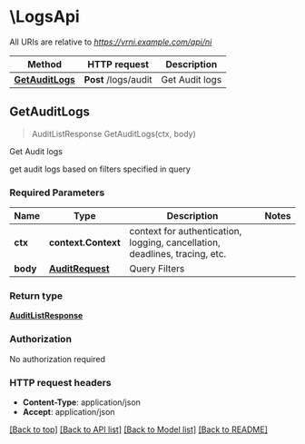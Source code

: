 # \LogsApi

All URIs are relative to *https://vrni.example.com/api/ni*

Method | HTTP request | Description
------------- | ------------- | -------------
[**GetAuditLogs**](LogsApi.md#GetAuditLogs) | **Post** /logs/audit | Get Audit logs



## GetAuditLogs

> AuditListResponse GetAuditLogs(ctx, body)

Get Audit logs

get audit logs based on filters specified in query

### Required Parameters


Name | Type | Description  | Notes
------------- | ------------- | ------------- | -------------
**ctx** | **context.Context** | context for authentication, logging, cancellation, deadlines, tracing, etc.
**body** | [**AuditRequest**](AuditRequest.md)| Query Filters | 

### Return type

[**AuditListResponse**](AuditListResponse.md)

### Authorization

No authorization required

### HTTP request headers

- **Content-Type**: application/json
- **Accept**: application/json

[[Back to top]](#) [[Back to API list]](../README.md#documentation-for-api-endpoints)
[[Back to Model list]](../README.md#documentation-for-models)
[[Back to README]](../README.md)

